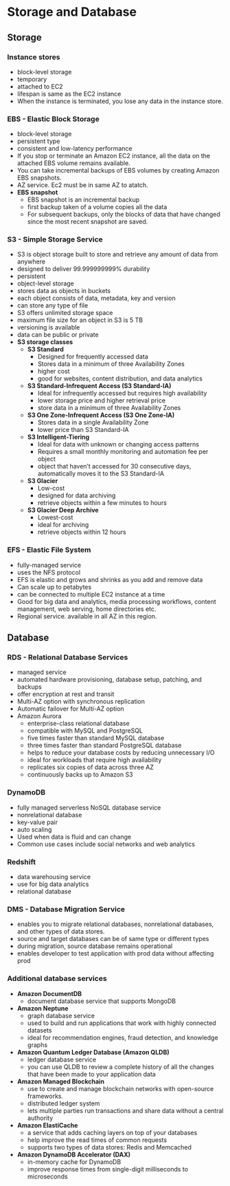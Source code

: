 # Storage and Database


## Storage

### Instance stores
  - block-level storage
  - temporary
  - attached to EC2
  - lifespan is same as the EC2 instance
  - When the instance is terminated, you lose any data in the instance store.

### EBS - Elastic Block Storage
  - block-level storage
  - persistent type
  - consistent and low-latency performance
  - If you stop or terminate an Amazon EC2 instance, all the data on the attached EBS volume remains available.
  - You can take incremental backups of EBS volumes by creating Amazon EBS snapshots.
  - AZ service. Ec2 must be in same AZ to atatch.
  - **EBS snapshot**
    - EBS snapshot is an incremental backup
    - first backup taken of a volume copies all the data
    - For subsequent backups, only the blocks of data that have changed since the most recent snapshot are saved. 

### S3 - Simple Storage Service
  - S3 is object storage built to store and retrieve any amount of data from anywhere
  - designed to deliver 99.999999999% durability
  - persistent
  - object-level storage
  - stores data as objects in buckets
  - each object consists of data, metadata, key and version
  - can store any type of file
  - S3 offers unlimited storage space
  - maximum file size for an object in S3 is 5 TB
  - versioning is available
  - data can be public or private
  - **S3 storage classes**
    - **S3 Standard**
      - Designed for frequently accessed data
      - Stores data in a minimum of three Availability Zones
      - higher cost
      - good for websites, content distribution, and data analytics
    - **S3 Standard-Infrequent Access (S3 Standard-IA)**
      - Ideal for infrequently accessed but requires high availability
      - lower storage price and higher retrieval price
      - store data in a minimum of three Availability Zones
    - **S3 One Zone-Infrequent Access (S3 One Zone-IA)**
      - Stores data in a single Availability Zone
      - lower price than S3 Standard-IA
    - **S3 Intelligent-Tiering**
      - Ideal for data with unknown or changing access patterns
      - Requires a small monthly monitoring and automation fee per object
      - object that haven’t accessed for 30 consecutive days, automatically moves it to the S3 Standard-IA
    - **S3 Glacier**
      - Low-cost
      - designed for data archiving
      - retrieve objects within a few minutes to hours
    - **S3 Glacier Deep Archive**
      - Lowest-cost
      - ideal for archiving
      - retrieve objects within 12 hours

### EFS - Elastic File System
  - fully-managed service
  - uses the NFS protocol
  - EFS is elastic and grows and shrinks as you add and remove data
  - Can scale up to petabytes
  - can be connected to multiple EC2 instance at a time
  - Good for big data and analytics, media processing workflows, content management, web serving, home directories etc.
  - Regional service. available in all AZ in this region.


## Database

### RDS - Relational Database Services
  - managed service
  - automated hardware provisioning, database setup, patching, and backups
  - offer encryption at rest and transit
  - Multi-AZ option with synchronous replication
  - Automatic failover for Multi-AZ option
  - Amazon Aurora
    - enterprise-class relational database
    - compatible with MySQL and PostgreSQL
    - five times faster than standard MySQL database
    - three times faster than standard PostgreSQL database
    - helps to reduce your database costs by reducing unnecessary I/O
    - ideal for workloads that require high availability
    - replicates six copies of data across three AZ
    - continuously backs up to Amazon S3

### DynamoDB
  - fully managed serverless NoSQL database service
  - nonrelational database
  - key-value pair
  - auto scaling
  - Used when data is fluid and can change
  - Common use cases include social networks and web analytics

### Redshift
  - data warehousing service
  - use for big data analytics
  - relational database

### DMS - Database Migration Service
  - enables you to migrate relational databases, nonrelational databases, and other types of data stores.
  - source and target databases can be of same type or different types
  - during migration, source database remains operational
  - enables developer to test application with prod data without affecting prod
  
### Additional database services
  - **Amazon DocumentDB**
    - document database service that supports MongoDB
  - **Amazon Neptune**
    - graph database service
    - used to build and run applications that work with highly connected datasets
    - ideal for recommendation engines, fraud detection, and knowledge graphs
  - **Amazon Quantum Ledger Database (Amazon QLDB)**
    - ledger database service
    - you can use QLDB to review a complete history of all the changes that have been made to your application data
  - **Amazon Managed Blockchain**
    - use to create and manage blockchain networks with open-source frameworks.
    - distributed ledger system
    - lets multiple parties run transactions and share data without a central authority
  - **Amazon ElastiCache**
    - a service that adds caching layers on top of your databases
    - help improve the read times of common requests
    - supports two types of data stores: Redis and Memcached
  - **Amazon DynamoDB Accelerator (DAX)**
    - in-memory cache for DynamoDB
    - improve response times from single-digit milliseconds to microseconds
  
